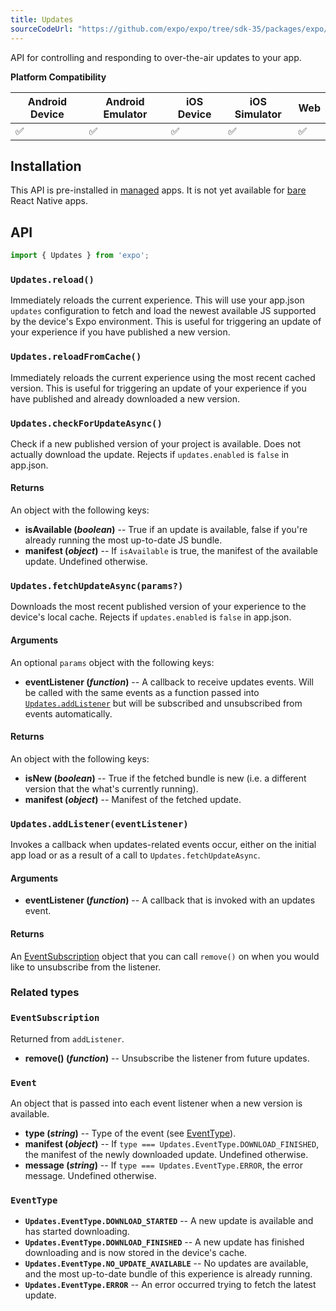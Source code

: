 ```yaml
---
title: Updates
sourceCodeUrl: "https://github.com/expo/expo/tree/sdk-35/packages/expo/src/Updates"
---
```


API for controlling and responding to over-the-air updates to your app.

**Platform Compatibility**

| Android Device | Android Emulator | iOS Device | iOS Simulator |  Web  |
| ------ | ---------- | ------ | ------ | ------ |
| ✅     |  ✅     | ✅     | ✅     | ✅    |

## Installation

This API is pre-installed in [managed](../../introduction/managed-vs-bare/#managed-workflow) apps. It is not yet available for [bare](../../introduction/managed-vs-bare/#bare-workflow) React Native apps.

## API

```js
import { Updates } from 'expo';
```

### `Updates.reload()`

Immediately reloads the current experience. This will use your app.json `updates` configuration to fetch and load the newest available JS supported by the device's Expo environment. This is useful for triggering an update of your experience if you have published a new version.

### `Updates.reloadFromCache()`

Immediately reloads the current experience using the most recent cached version. This is useful for triggering an update of your experience if you have published and already downloaded a new version.

### `Updates.checkForUpdateAsync()`

Check if a new published version of your project is available. Does not actually download the update. Rejects if `updates.enabled` is `false` in app.json.

#### Returns

An object with the following keys:

-   **isAvailable (_boolean_)** -- True if an update is available, false if you're already running the most up-to-date JS bundle.
-   **manifest (_object_)** -- If `isAvailable` is true, the manifest of the available update. Undefined otherwise.

### `Updates.fetchUpdateAsync(params?)`

Downloads the most recent published version of your experience to the device's local cache. Rejects if `updates.enabled` is `false` in app.json.

#### Arguments

An optional `params` object with the following keys:

-   **eventListener (_function_)** -- A callback to receive updates events. Will be called with the same events as a function passed into [`Updates.addListener`](#expoupdatesaddlistenereventlistener) but will be subscribed and unsubscribed from events automatically.

#### Returns

An object with the following keys:

-   **isNew (_boolean_)** -- True if the fetched bundle is new (i.e. a different version that the what's currently running).
-   **manifest (_object_)** -- Manifest of the fetched update.

### `Updates.addListener(eventListener)`

Invokes a callback when updates-related events occur, either on the initial app load or as a result of a call to `Updates.fetchUpdateAsync`.

#### Arguments

-   **eventListener (_function_)** -- A callback that is invoked with an updates event.

#### Returns

An [EventSubscription](#eventsubscription) object that you can call `remove()` on when you would like to unsubscribe from the listener.

### Related types

### `EventSubscription`

Returned from `addListener`.

-   **remove() (_function_)** -- Unsubscribe the listener from future updates.

### `Event`

An object that is passed into each event listener when a new version is available.

-   **type (_string_)** -- Type of the event (see [EventType](#eventtype)).
-   **manifest (_object_)** -- If `type === Updates.EventType.DOWNLOAD_FINISHED`, the manifest of the newly downloaded update. Undefined otherwise.
-   **message (_string_)** -- If `type === Updates.EventType.ERROR`, the error message. Undefined otherwise.

### `EventType`

-   **`Updates.EventType.DOWNLOAD_STARTED`** -- A new update is available and has started downloading.
-   **`Updates.EventType.DOWNLOAD_FINISHED`** -- A new update has finished downloading and is now stored in the device's cache.
-   **`Updates.EventType.NO_UPDATE_AVAILABLE`** -- No updates are available, and the most up-to-date bundle of this experience is already running.
-   **`Updates.EventType.ERROR`** -- An error occurred trying to fetch the latest update.

